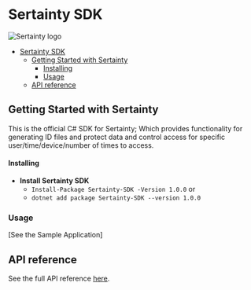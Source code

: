 # Sertainty SDK
![Sertainty logo](https://i.ibb.co/ngjkVxN/Screen-Shot-2018-12-11-at-4-39-35-PM.png)

- [Sertainty SDK](#sertainty-sdk)
  - [Getting Started with Sertainty](#getting-started-with-sertainty)
      - [Installing](#installing)
    - [Usage](#usage)
  - [API reference](#api-reference)

## Getting Started with Sertainty
This is the official C# SDK for Sertainty; Which provides functionality for generating ID files and protect data and control access for specific user/time/device/number of times to access.

#### Installing

-  __Install Sertainty SDK__
    - `Install-Package Sertainty-SDK -Version 1.0.0` or
    - `dotnet add package Sertainty-SDK --version 1.0.0`

### Usage
[See the Sample Application]

## API reference

See the full API reference [here](). 
